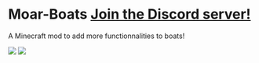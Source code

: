 # Moar-Boats [Join the Discord server!](https://discordapp.com/invite/r79PuK3)
 
A Minecraft mod to add more functionnalities to boats!

![](https://i.imgur.com/oi1AJPG.png)
![](https://i.imgur.com/0YeO7vC.png)

